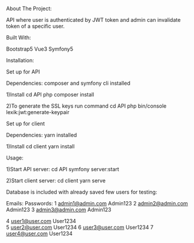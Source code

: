 About The Project:

API where user is authenticated by JWT token and admin can invalidate token of a specific user.


Built With:

Bootstrap5
Vue3
Symfony5
 

Installation:

Set up for API

Dependencies: composer and symfony cli installed

1)Install
cd API 
php composer install

2)To generate the SSL keys run command 
cd API 
php bin/console lexik:jwt:generate-keypair

Set up for client

Dependencies: yarn installed

1)Install
cd client 
yarn install

Usage:

1)Start API server:
cd API
symfony server:start

2)Start client server: 
cd client
yarn serve

Database is included with already saved few users for testing:

  Emails:                 Passwords:
1	admin1@admin.com	      Admin123
2	admin2@admin.com	      Admin123
3	admin3@admin.com        Admin123


4	user1@user.com          User1234	
5	user2@user.com	        User1234
6	user3@user.com	        User1234
7	user4@user.com          User1234

